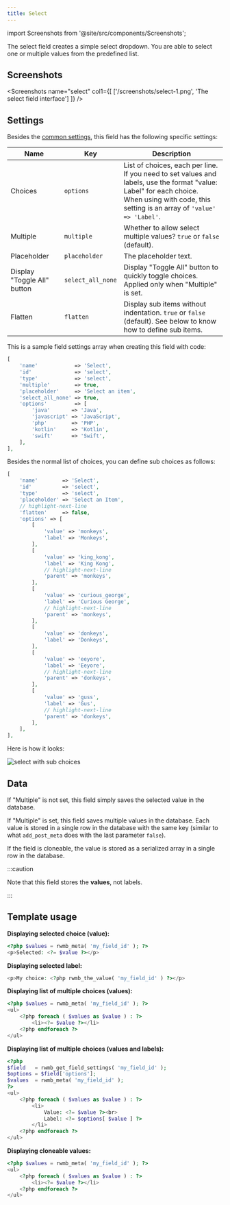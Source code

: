 ```yaml
---
title: Select
---
```


import Screenshots from '@site/src/components/Screenshots';

The select field creates a simple select dropdown. You are able to select one or multiple values from the predefined list.

## Screenshots

<Screenshots name="select" col1={[
    ['/screenshots/select-1.png', 'The select field interface']
]} />

## Settings

Besides the [common settings](/field-settings/), this field has the following specific settings:

Name | Key | Description
--- | --- | ---
Choices | `options` | List of choices, each per line. If you need to set values and labels, use the format "value: Label" for each choice.<br />When using with code, this setting is an array of `'value' => 'Label'`.
Multiple | `multiple` | Whether to allow select multiple values? `true` or `false` (default).
Placeholder | `placeholder` | The placeholder text.
Display "Toggle All" button | `select_all_none` | Display "Toggle All" button to quickly toggle choices. Applied only when "Multiple" is set.
Flatten | `flatten` | Display sub items without indentation. `true` or `false` (default). See below to know how to define sub items.

This is a sample field settings array when creating this field with code:

```php
[
    'name'            => 'Select',
    'id'              => 'select',
    'type'            => 'select',
    'multiple'        => true,
    'placeholder'     => 'Select an item',
    'select_all_none' => true,
    'options'         => [
        'java'       => 'Java',
        'javascript' => 'JavaScript',
        'php'        => 'PHP',
        'kotlin'     => 'Kotlin',
        'swift'      => 'Swift',
    ],
],
```

Besides the normal list of choices, you can define sub choices as follows:

```php
[
    'name'        => 'Select',
    'id'          => 'select',
    'type'        => 'select',
    'placeholder' => 'Select an Item',
    // highlight-next-line
    'flatten'     => false,
    'options' => [
        [
            'value' => 'monkeys',
            'label' => 'Monkeys',
        ],
        [
            'value' => 'king_kong',
            'label' => 'King Kong',
            // highlight-next-line
            'parent' => 'monkeys',
        ],
        [
            'value' => 'curious_george',
            'label' => 'Curious George',
            // highlight-next-line
            'parent' => 'monkeys',
        ],
        [
            'value' => 'donkeys',
            'label' => 'Donkeys',
        ],
        [
            'value' => 'eeyore',
            'label' => 'Eeyore',
            // highlight-next-line
            'parent' => 'donkeys',
        ],
        [
            'value' => 'guss',
            'label' => 'Gus',
            // highlight-next-line
            'parent' => 'donkeys',
        ],
    ],
],
```

Here is how it looks:

![select with sub choices](/screenshots/select-2.png)

## Data

If "Multiple" is not set, this field simply saves the selected value in the database.

If "Multiple" is set, this field saves multiple values in the database. Each value is stored in a single row in the database with the same key (similar to what `add_post_meta` does with the last parameter `false`).

If the field is cloneable, the value is stored as a serialized array in a single row in the database.

:::caution

Note that this field stores the **values**, not labels.

:::

## Template usage

**Displaying selected choice (value):**

```php
<?php $values = rwmb_meta( 'my_field_id' ); ?>
<p>Selected: <?= $value ?></p>
```

**Displaying selected label:**

```php
<p>My choice: <?php rwmb_the_value( 'my_field_id' ) ?></p>
```

**Displaying list of multiple choices (values):**

```php
<?php $values = rwmb_meta( 'my_field_id' ); ?>
<ul>
    <?php foreach ( $values as $value ) : ?>
        <li><?= $value ?></li>
    <?php endforeach ?>
</ul>
```

**Displaying list of multiple choices (values and labels):**

```php
<?php
$field   = rwmb_get_field_settings( 'my_field_id' );
$options = $field['options'];
$values  = rwmb_meta( 'my_field_id' );
?>
<ul>
    <?php foreach ( $values as $value ) : ?>
        <li>
            Value: <?= $value ?><br>
            Label: <?= $options[ $value ] ?>
        </li>
    <?php endforeach ?>
</ul>
```

**Displaying cloneable values:**

```php
<?php $values = rwmb_meta( 'my_field_id' ); ?>
<ul>
    <?php foreach ( $values as $value ) : ?>
        <li><?= $value ?></li>
    <?php endforeach ?>
</ul>
```